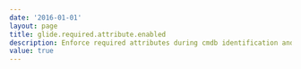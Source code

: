 ```yaml
---
date: '2016-01-01'
layout: page
title: glide.required.attribute.enabled
description: Enforce required attributes during cmdb identification and reconciliation
value: true
---
```

